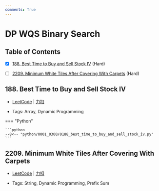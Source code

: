 ```yaml
---
comments: True
---
```


# DP WQS Binary Search

## Table of Contents

- [x] [188. Best Time to Buy and Sell Stock IV](#188-best-time-to-buy-and-sell-stock-iv) (Hard)
- [ ] [2209. Minimum White Tiles After Covering With Carpets](#2209-minimum-white-tiles-after-covering-with-carpets) (Hard)


## 188. Best Time to Buy and Sell Stock IV

-    [LeetCode](https://leetcode.com/problems/best-time-to-buy-and-sell-stock-iv/) | [力扣](https://leetcode.cn/problems/best-time-to-buy-and-sell-stock-iv/)

-   Tags: Array, Dynamic Programming

=== "Python"

    ```python
    --8<-- "python/0001_0300/0188_best_time_to_buy_and_sell_stock_iv.py"
    ```



## 2209. Minimum White Tiles After Covering With Carpets

-    [LeetCode](https://leetcode.com/problems/minimum-white-tiles-after-covering-with-carpets/) | [力扣](https://leetcode.cn/problems/minimum-white-tiles-after-covering-with-carpets/)

-   Tags: String, Dynamic Programming, Prefix Sum
